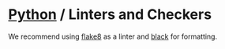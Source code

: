 # [Python](./README.md) / Linters and Checkers

We recommend using [flake8](https://flake8.pycqa.org/en/latest/) as a linter and [black](https://black.readthedocs.io/en/stable/) for formatting.
